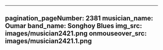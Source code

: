 ------
pagination_pageNumber: 2381
musician_name: Oumar
band_name: Songhoy Blues
img_src: images/musician2421.png
onmouseover_src: images/musician2421.1.png
------